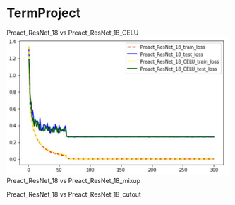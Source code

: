 # TermProject

Preact_ResNet_18 vs Preact_ResNet_18_CELU
![image](https://github.com/WEI504965198/TermProject/blob/main/images/Preact_ResNet_18_CELU.png)
Preact_ResNet_18 vs Preact_ResNet_18_mixup

Preact_ResNet_18 vs Preact_ResNet_18_cutout

